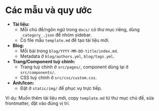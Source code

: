 # Các mẫu và quy ước

- **Tài liệu:**
  - Mỗi chủ đề/ngôn ngữ trong `docs/` có thư mục riêng, dùng `_category_.json` để nhóm sidebar.
  - Có file mẫu `template.md` để tạo tài liệu mới.
- **Blog:**
  - Mỗi bài trong `blog/YYYY-MM-DD-title/index.md`.
  - Metadata ở `blog/authors.yml`, `blog/tags.yml`.
- **Trang/Component tuỳ chỉnh:**
  - Trang tuỳ chỉnh ở `src/pages/`, component dùng lại ở `src/components/`.
  - CSS tuỳ chỉnh ở `src/css/custom.css`.
- **Ảnh/Icon:**
  - Đặt ở `static/img/` để phục vụ trực tiếp.

Ví dụ: Muốn thêm tài liệu mới, copy `template.md` từ thư mục chủ đề, sửa frontmatter, đặt vào đúng vị trí.
